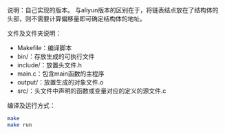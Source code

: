 说明：自己实现的版本。
与aliyun版本的区别在于，将链表结点放在了结构体的头部，则不需要计算偏移量即可确定结构体的地址。

文件及文件夹说明：

- Makefile：编译脚本
- bin/：存放生成的可执行文件
- include/：放置头文件.h
- main.c：包含main函数的主程序
- output/：放置生成的对象文件.o
- src/：头文件中声明的函数或变量对应的定义的源文件.c

编译及运行方式：

```sh
make
make run
```

